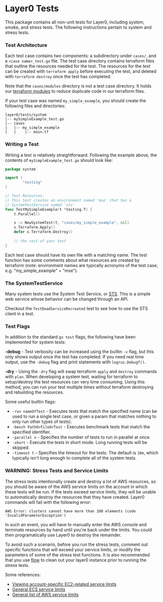 # Layer0 Tests
This package contains all non-unit tests for Layer0, including system, smoke, and stress tests. 
The following instructions pertain to system and stress tests. 

### Test Architecture
Each test case contains two components: a subdirectory under `cases/`, and a `<case name>_test.go` file.
The test case directory contains terraform files that outline the resources needed for the test. 
The resources for the test can be created with `terraform apply` before executing the test, and deleted with `terraform destroy` once the test has completed.

Note that the `cases/modules` directory is not a test case directory.
It holds our [terraform modules](https://www.terraform.io/docs/modules/usage.html) to reduce duplicate code in our terraform files.

If your test case was named `my_simple_example`, you should create the following files and directories:
```
layer0/tests/system
|-- mySimpleExample_test.go
|-- cases
|   |-- my_simple_example
|   |    |-- main.tf
```

### Writing a Test
Writing a test is relatively straightforward.
Following the example above, the contents of `mySimpleExample_test.go` should look like:
```go
package system

import (
        "testing"
)

// Test Resources:
// This test creates an environment named 'mse' that has a
// SystemTestService named 'sts'
func TestMySimpleExample(t *testing.T) {
    t.Parallel()

    s := NewSystemTest(t, "cases/my_simple_example", nil)
    s.Terraform.Apply()
    defer s.Terraform.Destroy()
 
    // the rest of your test
}
```

Each test case should have its own file with a matching name. 
The test function has some comments about what resources are created by terraform 
(note: environment names are typically acronyms of the test case, e.g. "my_simple_example" = "mse").

### The SystemTestService
Many system tests use the System Test Service, or [STS](https://github.com/quintilesims/sts).
This is a simple web service whose behavior can be changed through an API.

Checkout the `TestDeadServiceRecreated` test to see how to use the STS client in a test. 

### Test Flags
In addition to the standard `go test` flags, the following have been implemented for system tests:

**-debug** - Test verbosity can be increased using the builtin `-v` flag, but this only shows output once the test has completed. 
If you need real time output, use the `-debug` flag and print statements with `logrus.Debugf()`.

**-dry** - Using the `-dry` flag will swap terraform `apply` and `destroy` commands with `plan`.
When developing a system test, waiting for terraform to setup/destroy the test resources can very time consuming. 
Using this method, you can run your test multiple times without terraform destroying and rebuilding the resources.

Some useful builtin flags:
* `-run nameOfTest` - Executes tests that match the specified name (can be used to run a single test case, or given a param that matches nothing to only run other types of tests).
* `-bench PathOrFileOrTest` - Executes benchmark tests that match the specified identifier.
* `-parallel n` - Specifies the number of tests to run in parallel at once.
* `-short` - Execute the tests in short mode. Long running tests will be skipped.
* `-timeout t` - Specifies the timeout for the tests. 
The default is `10m`, which typically isn't long enough to complete all of the system tests. 

### WARNING: Stress Tests and Service Limits
The stress tests intentionally create and destroy a lot of AWS resources, so you should be aware of the AWS service limits on the account in which these tests will be run.
If the tests exceed service limits, they will be unable to automatically destroy the resources that they have created.
Layer0 commands will fail with the following error:
```
AWS Error: clusters cannot have more than 100 elements (code 'InvalidParameterException')
```
In such an event, you will have to manually enter the AWS console and terminate resources by hand until you're back under the limits.
You could then programatically use Layer0 to destroy the remainder.

To avoid such a scenario, before you run the stress tests, comment out specific functions that will exceed your service limits, or modify the parameters of some of the stress test functions.
It is also recommended that you use [flow](https://github.com/quintilesims/layer0/blob/develop/scripts/flow.sh) to clean out your layer0 instance prior to running the stress tests.

Some references:
* [Viewing account-specific EC2-related service limits](http://docs.aws.amazon.com/AWSEC2/latest/UserGuide/ec2-resource-limits.html)
* [General ECS service limits](http://docs.aws.amazon.com/AmazonECS/latest/developerguide/service_limits.html)
* [General list of AWS service limits](https://docs.aws.amazon.com/general/latest/gr/aws_service_limits.html)
